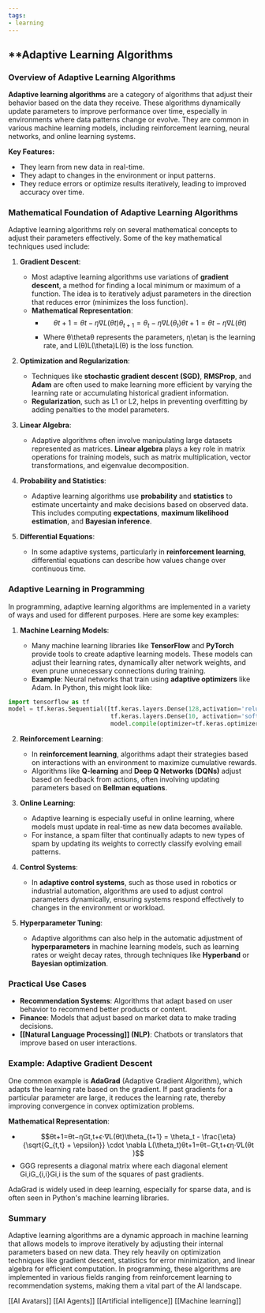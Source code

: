 ```yaml
---
tags:
- learning
---
```


## **Adaptive Learning Algorithms

### Overview of Adaptive Learning Algorithms

**Adaptive learning algorithms** are a category of algorithms that adjust their behavior based on the data they receive. These algorithms dynamically update parameters to improve performance over time, especially in environments where data patterns change or evolve. They are common in various machine learning models, including reinforcement learning, neural networks, and online learning systems.

**Key Features:**

- They learn from new data in real-time.
- They adapt to changes in the environment or input patterns.
- They reduce errors or optimize results iteratively, leading to improved accuracy over time.

### Mathematical Foundation of Adaptive Learning Algorithms

Adaptive learning algorithms rely on several mathematical concepts to adjust their parameters effectively. Some of the key mathematical techniques used include:

1. **Gradient Descent**:

    - Most adaptive learning algorithms use variations of **gradient descent**, a method for finding a local minimum or maximum of a function. The idea is to iteratively adjust parameters in the direction that reduces error (minimizes the loss function).
    - **Mathematical Representation**:
        - $$θt+1=θt−η∇L(θt)\theta_{t+1} = \theta_t - \eta \nabla L(\theta_t)θt+1​=θt​−η∇L(θt​)$$
        - Where θ\thetaθ represents the parameters, η\etaη is the learning rate, and L(θ)L(\theta)L(θ) is the loss function.
2. **Optimization and Regularization**:

    - Techniques like **stochastic gradient descent (SGD)**, **RMSProp**, and **Adam** are often used to make learning more efficient by varying the learning rate or accumulating historical gradient information.
    - **Regularization**, such as L1 or L2, helps in preventing overfitting by adding penalties to the model parameters.
3. **Linear Algebra**:

    - Adaptive algorithms often involve manipulating large datasets represented as matrices. **Linear algebra** plays a key role in matrix operations for training models, such as matrix multiplication, vector transformations, and eigenvalue decomposition.
4. **Probability and Statistics**:

    - Adaptive learning algorithms use **probability** and **statistics** to estimate uncertainty and make decisions based on observed data. This includes computing **expectations**, **maximum likelihood estimation**, and **Bayesian inference**.
5. **Differential Equations**:

    - In some adaptive systems, particularly in **reinforcement learning**, differential equations can describe how values change over continuous time.

### Adaptive Learning in Programming

In programming, adaptive learning algorithms are implemented in a variety of ways and used for different purposes. Here are some key examples:

1. **Machine Learning Models**:

    - Many machine learning libraries like **TensorFlow** and **PyTorch** provide tools to create adaptive learning models. These models can adjust their learning rates, dynamically alter network weights, and even prune unnecessary connections during training.
    - **Example**: Neural networks that train using **adaptive optimizers** like Adam. In Python, this might look like:

```python
import tensorflow as tf  
model = tf.keras.Sequential([tf.keras.layers.Dense(128,activation='relu'),
							 tf.keras.layers.Dense(10, activation='softmax') ])    
							 model.compile(optimizer=tf.keras.optimizers.Adam(learning_rate=0.001),               loss='sparse_categorical_crossentropy', metrics=['accuracy'])`
 ```       
2. **Reinforcement Learning**:

    - In **reinforcement learning**, algorithms adapt their strategies based on interactions with an environment to maximize cumulative rewards.
    - Algorithms like **Q-learning** and **Deep Q Networks (DQNs)** adjust based on feedback from actions, often involving updating parameters based on **Bellman equations**.
3. **Online Learning**:

    - Adaptive learning is especially useful in online learning, where models must update in real-time as new data becomes available.
    - For instance, a spam filter that continually adapts to new types of spam by updating its weights to correctly classify evolving email patterns.
4. **Control Systems**:

    - In **adaptive control systems**, such as those used in robotics or industrial automation, algorithms are used to adjust control parameters dynamically, ensuring systems respond effectively to changes in the environment or workload.
5. **Hyperparameter Tuning**:

    - Adaptive algorithms can also help in the automatic adjustment of **hyperparameters** in machine learning models, such as learning rates or weight decay rates, through techniques like **Hyperband** or **Bayesian optimization**.

### Practical Use Cases

- **Recommendation Systems**: Algorithms that adapt based on user behavior to recommend better products or content.
- **Finance**: Models that adjust based on market data to make trading decisions.
- **[[Natural Language Processing]] (NLP)**: Chatbots or translators that improve based on user interactions.

### Example: Adaptive Gradient Descent

One common example is **AdaGrad** (Adaptive Gradient Algorithm), which adapts the learning rate based on the gradient. If past gradients for a particular parameter are large, it reduces the learning rate, thereby improving convergence in convex optimization problems.

**Mathematical Representation**:

- $$θt+1=θt−ηGt,t+ϵ⋅∇L(θt)\theta_{t+1} = \theta_t - \frac{\eta}{\sqrt{G_{t,t} + \epsilon}} \cdot \nabla L(\theta_t)θt+1​=θt​−Gt,t​+ϵ​η​⋅∇L(θt​)$$
- GGG represents a diagonal matrix where each diagonal element Gi,iG_{i,i}Gi,i​ is the sum of the squares of past gradients.

AdaGrad is widely used in deep learning, especially for sparse data, and is often seen in Python's machine learning libraries.

### Summary

Adaptive learning algorithms are a dynamic approach in machine learning that allows models to improve iteratively by adjusting their internal parameters based on new data. They rely heavily on optimization techniques like gradient descent, statistics for error minimization, and linear algebra for efficient computation. In programming, these algorithms are implemented in various fields ranging from reinforcement learning to recommendation systems, making them a vital part of the AI landscape.

[[AI Avatars]]  [[AI Agents]]  [[Artificial intelligence]]  [[Machine learning]]